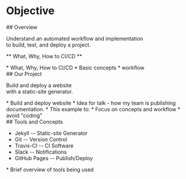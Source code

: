 # Objective
<section>
## Overview

Understand an automated workflow and implementation<br>
to build, test, and deploy a project.

** What, Why, How to CI/CD **

<aside class="notes">
* What, Why, How to CI/CD
* Basic concepts
* workflow
</aside>
</section>
<!-- -->

<section>
## Our Project

Build and deploy a website<br /> with a static-site generator.

<aside class="notes">
* Build and deploy website
* Idea for talk -  how my team is publishing documentation.
* This example to:
  * Focus on concepts and workflow
  * avoid "coding"

</aside>
</section>
<!-- -->

<section>
## Tools and Concepts

* Jekyll -- Static-site Generator
* Git -- Version Control
* Travis-CI -- CI Software
* Slack -- Notifications
* GitHub Pages -- Publish/Deploy

<aside class="notes">
* Brief overview of tools being used
</aside>
</section>
<!-- -->

